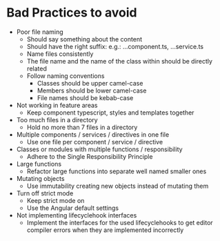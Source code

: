 # Bad Practices to avoid
- Poor file naming
	- Should say something about the content
	- Should have the right suffix: e.g.: ...component.ts, ...service.ts
	- Name files consistently
	- The file name and the name of the class within should be directly related
	- Follow naming conventions
		- Classes should be upper camel-case
		- Members should be lower camel-case
		- File names should be kebab-case
- Not working in feature areas
	- Keep component typescript, styles and templates together
- Too much files in a directory
	- Hold no more than 7 files in a directory
- Multiple components / services / directives in one file
	- Use one file per component / service / directive
- Classes or modules with multiple functions / responsibility
	- Adhere to the Single Responsibility Principle
- Large functions
	- Refactor large functions into separate well named smaller ones
- Mutating objects
	- Use immutability creating new objects instead of mutating them
- Turn off strict mode
	- Keep strict mode on
	- Use the Angular default settings
- Not implementing lifecyclehook interfaces
	- Implement the interfaces for the used lifecyclehooks to get editor compiler errors when they are implemented incorrectly